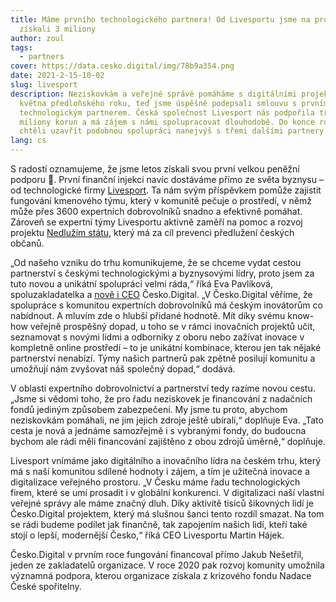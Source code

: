 ```yaml
---
title: Máme prvního technologického partnera! Od Livesportu jsme na provoz
  získali 3 miliony
author: zoul
tags:
  - partners
cover: https://data.cesko.digital/img/78b9a354.png
date: 2021-2-15-10-02
slug: livesport
description: Neziskovkám a veřejné správě pomáháme s digitálními projekty od
  května předloňského roku, teď jsme úspěšně podepsali smlouvu s prvním
  technologickým partnerem. Česká společnost Livesport nás podpořila třemi
  miliony korun a má zájem s námi spolupracovat dlouhodobě. Do konce roku bychom
  chtěli uzavřít podobnou spolupráci nanejvýš s třemi dalšími partnery.
lang: cs
---
```


S radostí oznamujeme, že jsme letos získali svou první velkou peněžní podporu 🎉. První finanční injekci navíc dostáváme přímo ze světa byznysu – od technologické firmy [Livesport](https://www.livesport.eu). Ta nám svým příspěvkem pomůže zajistit fungování kmenového týmu, který v komunitě pečuje o prostředí, v němž může přes 3600 expertních dobrovolníků snadno a efektivně pomáhat. Zároveň se expertní týmy Livesportu aktivně zaměří na pomoc a rozvoj projektu [Nedlužím státu](https://nedluzimstatu.cz), který má za cíl prevenci předlužení českých občanů.

„Od našeho vzniku do trhu komunikujeme, že se chceme vydat cestou partnerství s českými technologickými a byznysovými lídry, proto jsem za tuto novou a unikátní spolupráci velmi ráda,“ říká Eva Pavlíková, spoluzakladatelka a [nově i CEO](https://blog.cesko.digital/2021/02/novinky) Česko.Digital. „V Česko.Digital věříme, že spolupráce s komunitou expertních dobrovolníků má českým inovátorům co nabídnout. A mluvím zde o hlubší přidané hodnotě. Mít díky svému know-how veřejně prospěšný dopad, u toho se v rámci inovačních projektů učit, seznamovat s novými lidmi a odborníky z oboru nebo zažívat inovace v kompletně online prostředí – to je unikátní kombinace, kterou jen tak nějaké partnerství nenabízí. Týmy našich partnerů pak zpětně posilují komunitu a umožňují nám zvyšovat náš společný dopad,“ dodává.

V oblasti expertního dobrovolnictví a partnerství tedy razíme novou cestu. „Jsme si vědomi toho, že pro řadu neziskovek je financování z nadačních fondů jediným způsobem zabezpečení. My jsme tu proto, abychom neziskovkám pomáhali, ne jim jejich zdroje ještě ubírali,“ doplňuje Eva. „Tato cesta je nová a jednáme samozřejmě i s vybranými fondy, do budoucna bychom ale rádi měli financování zajištěno z obou zdrojů úměrně,“ doplňuje.

Livesport vnímáme jako digitálního a inovačního lídra na českém trhu, který má s naší komunitou sdílené hodnoty i zájem, a tím je užitečná inovace a digitalizace veřejného prostoru. „V Česku máme řadu technologických firem, které se umí prosadit i v globální konkurenci. V digitalizaci naší vlastní veřejné správy ale máme značný dluh. Díky aktivitě tisíců šikovných lidí je Česko.Digital projektem, který má slušnou šanci tento rozdíl smazat. Na tom se rádi budeme podílet jak finančně, tak zapojením našich lidí, kteří také stojí o lepší, modernější Česko,“ říká CEO Livesportu Martin Hájek.

Česko.Digital v prvním roce fungování financoval přímo Jakub Nešetřil, jeden ze zakladatelů organizace. V roce 2020 pak rozvoj komunity umožnila významná podpora, kterou organizace získala z krizového fondu Nadace České spořitelny.
